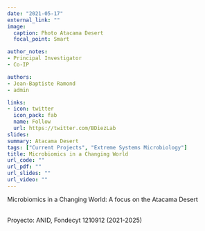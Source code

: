 ```yaml
---
date: "2021-05-17"
external_link: ""
image:
  caption: Photo Atacama Desert
  focal_point: Smart

author_notes:
- Principal Investigator
- Co-IP

authors:
- Jean-Baptiste Ramond
- admin

links:
- icon: twitter
  icon_pack: fab
  name: Follow
  url: https://twitter.com/BDiezLab
slides: 
summary: Atacama Desert
tags: ["Current Projects", "Extreme Systems Microbiology"]
title: Microbiomics in a Changing World 
url_code: ""
url_pdf: ""
url_slides: ""
url_video: ""
---
```


Microbiomics in a Changing World: A focus on the Atacama Desert <br><br>


Proyecto: ANID, Fondecyt 1210912 (2021-2025)


